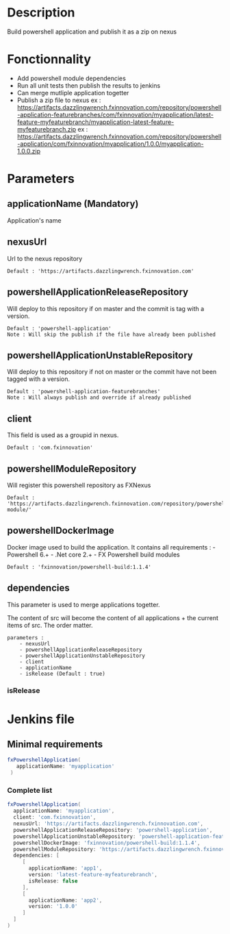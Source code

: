 # Description

Build powershell application and publish it as a zip on nexus

# Fonctionnality

- Add powershell module dependencies
- Run all unit tests then publish the results to jenkins
- Can merge mutliple application togetter
- Publish a zip file to nexus
        ex : https://artifacts.dazzlingwrench.fxinnovation.com/repository/powershell-application-featurebranches/com/fxinnovation/myapplication/latest-feature-myfeaturebranch/myapplication-latest-feature-myfeaturebranch.zip
        ex : https://artifacts.dazzlingwrench.fxinnovation.com/repository/powershell-application/com/fxinnovation/myapplication/1.0.0/myapplication-1.0.0.zip

# Parameters

## applicationName (Mandatory)

Application's name

## nexusUrl

Url to the nexus repository

    Default : 'https://artifacts.dazzlingwrench.fxinnovation.com'

## powershellApplicationReleaseRepository

Will deploy to this repository if on master and the commit is tag with a version.

    Default : 'powershell-application'
    Note : Will skip the publish if the file have already been published

## powershellApplicationUnstableRepository

Will deploy to this repository if not on master or the commit have not been tagged with a version.

    Default : 'powershell-application-featurebranches'
    Note : Will always publish and override if already published

## client

This field is used as a groupid in nexus.

    Default : 'com.fxinnovation'

## powershellModuleRepository

Will register this powershell repository as FXNexus

    Default : 'https://artifacts.dazzlingwrench.fxinnovation.com/repository/powershell-module/'

## powershellDockerImage

Docker image used to build the application.
It contains all requirements :
    - Powershell 6.+
    - .Net core 2.+
    - FX Powershell build modules

    Default : 'fxinnovation/powershell-build:1.1.4'

## dependencies

This parameter is used to merge applications togetter.

The content of src will become the content of all applications + the current items of src. The order matter.

    parameters :
        - nexusUrl
        - powershellApplicationReleaseRepository
        - powershellApplicationUnstableRepository
        - client
        - applicationName
        - isRelease (Default : true)

### isRelease

# Jenkins file

## Minimal requirements

```groovy
fxPowershellApplication(
   applicationName: 'myapplication'
 )
 ```

 ### Complete list

 ```groovy
fxPowershellApplication(
   applicationName: 'myapplication',
   client: 'com.fxinnovation',
   nexusUrl: 'https://artifacts.dazzlingwrench.fxinnovation.com',
   powershellApplicationReleaseRepository: 'powershell-application',
   powershellApplicationUnstableRepository: 'powershell-application-featurebranches',
   powershellDockerImage: 'fxinnovation/powershell-build:1.1.4',
   powershellModuleRepository: 'https://artifacts.dazzlingwrench.fxinnovation.com/repository/powershell-module/',
   dependencies: [
      [
        applicationName: 'app1',
        version: 'latest-feature-myfeaturebranch',
        isRelease: false
      ],
      [
        applicationName: 'app2',
        version: '1.0.0'
      ]
   ]
 )
 ```